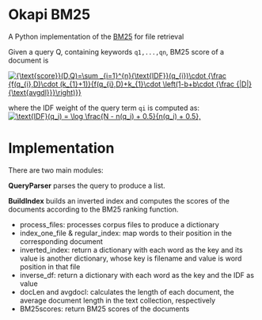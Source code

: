
# Okapi BM25 
A Python implementation of the [BM25](https://en.wikipedia.org/wiki/Okapi_BM25) for file retrieval

Given a query Q, containing keywords ```q1,...,qn```, BM25 score of a document is 

<a href="https://www.codecogs.com/eqnedit.php?latex={\text{score}}(D,Q)=\sum&space;_{i=1}^{n}{\text{IDF}}(q_{i})\cdot&space;{\frac&space;{f(q_{i},D)\cdot&space;(k_{1}&plus;1)}{f(q_{i},D)&plus;k_{1}\cdot&space;\left(1-b&plus;b\cdot&space;{\frac&space;{|D|}{\text{avgdl}}}\right)}}" target="_blank"><img src="https://latex.codecogs.com/gif.latex?{\text{score}}(D,Q)=\sum&space;_{i=1}^{n}{\text{IDF}}(q_{i})\cdot&space;{\frac&space;{f(q_{i},D)\cdot&space;(k_{1}&plus;1)}{f(q_{i},D)&plus;k_{1}\cdot&space;\left(1-b&plus;b\cdot&space;{\frac&space;{|D|}{\text{avgdl}}}\right)}}" title="{\text{score}}(D,Q)=\sum _{i=1}^{n}{\text{IDF}}(q_{i})\cdot {\frac {f(q_{i},D)\cdot (k_{1}+1)}{f(q_{i},D)+k_{1}\cdot \left(1-b+b\cdot {\frac {|D|}{\text{avgdl}}}\right)}}" /></a>

where the IDF weight of the query term ```qi``` is computed as:   <a href="https://www.codecogs.com/gif.latex?\\text{IDF}(q_i)&space;=&space;\log&space;\frac{N&space;-&space;n(q_i)&space;&plus;&space;0.5}{n(q_i)&space;&plus;&space;0.5}," target="_blank"><img src="https://latex.codecogs.com/gif.latex?\text{IDF}(q_i)&space;=&space;\log&space;\frac{N&space;-&space;n(q_i)&space;&plus;&space;0.5}{n(q_i)&space;&plus;&space;0.5}," title="\text{IDF}(q_i) = \log \frac{N - n(q_i) + 0.5}{n(q_i) + 0.5}," /></a>

# Implementation

There are two main modules:  

**QueryParser** parses the query to produce a list.  

**BuildIndex** builds an inverted index and computes the scores of the documents according to the BM25 ranking function.
* process_files: processes corpus files to produce a dictionary  
* index_one_file & regular_index: map words to their position in the corresponding document  
* inverted_index: return a dictionary with each word as the key and its value is another dictionary, whose key is filename and value is word position in that file   
* inverse_df: return a dictionary with each word as the key and the IDF as value  
* docLen and avgdocl: calculates the length of each document, the average document length in the text collection, respectively  
* BM25scores: return BM25 scores of the documents
